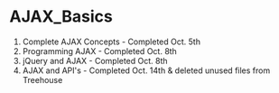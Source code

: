  # AJAX_Basics
1. Complete AJAX Concepts - Completed Oct. 5th
2. Programming AJAX - Completed Oct. 8th
3. jQuery and AJAX - Completed Oct. 8th
4. AJAX and API's - Completed Oct. 14th & deleted unused files from Treehouse
